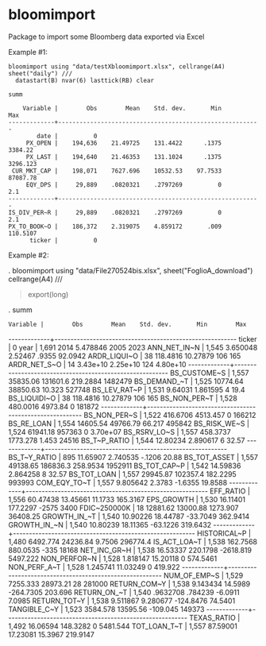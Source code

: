 # bloomimport
Package to import some Bloomberg data exported via Excel

Example #1:

    bloomimport using "data/testXbloomimport.xlsx", cellrange(A4) sheet("daily") ///
      datastart(B) nvar(6) lasttick(RB) clear
    
    summ
    
        Variable |        Obs        Mean    Std. dev.       Min        Max
    -------------+---------------------------------------------------------
            date |          0
         PX_OPEN |    194,636    21.49725    131.4422      .1375    3384.22
         PX_LAST |    194,640    21.46353    131.1024      .1375   3296.123
     CUR_MKT_CAP |    198,071    7627.696    10532.53    97.7533   87087.78
         EQY_DPS |     29,889    .0820321    .2797269          0        2.1
    -------------+---------------------------------------------------------
    IS_DIV_PER~R |     29,889    .0820321    .2797269          0        2.1
    PX_TO_BOOK~O |    186,372    2.319075    4.859172       .009   110.5107
          ticker |          0



Example #2:

. bloomimport using "data/File270524bis.xlsx", sheet("FoglioA_download") cellrange(A4) ///
>   export(long)

. summ

    Variable |        Obs        Mean    Std. dev.       Min        Max
-------------+---------------------------------------------------------
      ticker |          0
        year |      1,691        2014    5.478846       2005       2023
ANN_NET_IN~N |      1,545    3.650048     2.52467      .9355    92.0942
ARDR_LIQUI~O |         38    118.4816    10.27879        106        165
ARDR_NET_S~O |         14    3.43e+10    2.25e+10        124   4.80e+10
-------------+---------------------------------------------------------
BS_CUSTOME~S |      1,557    35835.06    131601.6   219.2884    1482479
BS_DEMAND_~T |      1,525    10774.64    38850.63     10.323     527748
BS_LEV_RAT~P |      1,531     9.64031    1.861595          4       19.4
BS_LIQUIDI~O |         38    118.4816    10.27879        106        165
BS_NON_PER~T |      1,528    480.0016     4973.84          0     181872
-------------+---------------------------------------------------------
BS_NON_PER~S |      1,522    416.6706    4513.457          0     166212
  BS_RE_LOAN |      1,554    14605.54    49766.79     66.217     495842
BS_RISK_WE~S |      1,524    61941.18      957363          0   3.70e+07
BS_RSRV_LO~S |      1,557    458.3737    1773.278      1.453      24516
BS_T~P_RATIO |      1,544    12.80234    2.890617          6      32.57
-------------+---------------------------------------------------------
BS_T~Y_RATIO |        895    11.65907    2.740535     -.1206      20.88
BS_TOT_ASSET |      1,557    49138.65    186836.3   258.9534    1952911
BS_TOT_CAP~P |      1,542    14.59836    2.864258          8      32.57
 BS_TOT_LOAN |      1,557    29945.87    102357.4   182.2295     993993
COM_EQY_TO~T |      1,557    9.805642      2.3783    -1.6355    19.8588
-------------+---------------------------------------------------------
   EFF_RATIO |      1,556    60.47438    13.45661    11.1733   165.3167
  EPS_GROWTH |      1,530    16.11401    177.2297      -2575       3400
FDIC~250000K |         18    12881.62    13000.88   1273.907   36408.25
GROWTH_IN_~T |      1,540    10.90226    18.44787   -33.7049   362.9414
GROWTH_IN_~N |      1,540    10.80239    18.11365   -63.1226   319.6432
-------------+---------------------------------------------------------
HISTORICAL~P |      1,480    6492.774    24236.84     9.7506   296774.4
IS_ACT_LOA~T |      1,538    162.7568    880.0535       -335      18168
NET_INC_GR~H |      1,538    16.53337    220.1798  -2618.819   5497.222
NON_PERFOR~N |      1,528    1.818147    15.20118          0   574.5461
NON_PERF_A~T |      1,528    1.245741    11.03249          0    419.922
-------------+---------------------------------------------------------
NUM_OF_EMP~S |      1,529    7255.333    28973.21         28     281000
RETURN_COM~Y |      1,538    9.143434     14.5989  -264.7305    203.696
RETURN_ON_~T |      1,540    .9632708     .784239    -6.0911     7.0985
RETURN_TOT~Y |      1,538    9.511867    9.280677  -124.8476    74.5401
TANGIBLE_C~Y |      1,523    3584.578    13595.56   -109.045     149373
-------------+---------------------------------------------------------
 TEXAS_RATIO |      1,492    16.06594    148.3282          0   5481.544
TOT_LOAN_T~T |      1,557    87.59001    17.23081    15.3967   219.9147
